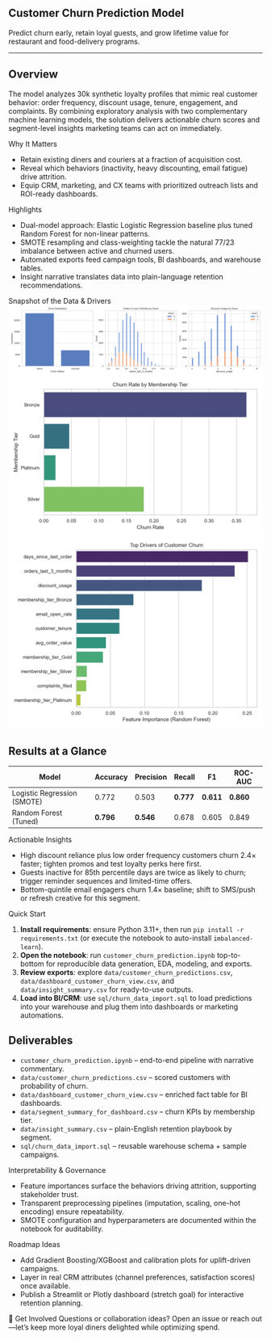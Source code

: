 ## Customer Churn Prediction Model
Predict churn early, retain loyal guests, and grow lifetime value for restaurant and food-delivery programs.

---

## Overview
The model analyzes 30k synthetic loyalty profiles that mimic real customer behavior: order frequency, discount usage, tenure, engagement, and complaints. By combining exploratory analysis with two complementary machine learning models, the solution delivers actionable churn scores and segment-level insights marketing teams can act on immediately.

Why It Matters

- Retain existing diners and couriers at a fraction of acquisition cost.
- Reveal which behaviors (inactivity, heavy discounting, email fatigue) drive attrition.
- Equip CRM, marketing, and CX teams with prioritized outreach lists and ROI-ready dashboards.

Highlights

- Dual-model approach: Elastic Logistic Regression baseline plus tuned Random Forest for non-linear patterns.
- SMOTE resampling and class-weighting tackle the natural 77/23 imbalance between active and churned users.
- Automated exports feed campaign tools, BI dashboards, and warehouse tables.
- Insight narrative translates data into plain-language retention recommendations.

Snapshot of the Data & Drivers
![Behavioral overview showing churn split and behavioral histograms](assets/eda_behavioral.png)
![Churn risk by membership tier](assets/tier_churn_rates.png)
![Top drivers of churn from Random Forest](assets/feature_importance.png)

## Results at a Glance
| Model | Accuracy | Precision | Recall | F1 | ROC-AUC |
| --- | --- | --- | --- | --- | --- |
| Logistic Regression (SMOTE) | 0.772 | 0.503 | **0.777** | **0.611** | **0.860** |
| Random Forest (Tuned) | **0.796** | **0.546** | 0.678 | 0.605 | 0.849 |

Actionable Insights

- High discount reliance plus low order frequency customers churn 2.4× faster; tighten promos and test loyalty perks here first.
- Guests inactive for 85th percentile days are twice as likely to churn; trigger reminder sequences and limited-time offers.
- Bottom-quintile email engagers churn 1.4× baseline; shift to SMS/push or refresh creative for this segment.

Quick Start

1. **Install requirements**: ensure Python 3.11+, then run `pip install -r requirements.txt` (or execute the notebook to auto-install `imbalanced-learn`).
2. **Open the notebook**: run `customer_churn_prediction.ipynb` top-to-bottom for reproducible data generation, EDA, modeling, and exports.
3. **Review exports**: explore `data/customer_churn_predictions.csv`, `data/dashboard_customer_churn_view.csv`, and `data/insight_summary.csv` for ready-to-use outputs.
4. **Load into BI/CRM**: use `sql/churn_data_import.sql` to load predictions into your warehouse and plug them into dashboards or marketing automations.

## Deliverables

- `customer_churn_prediction.ipynb` – end-to-end pipeline with narrative commentary.
- `data/customer_churn_predictions.csv` – scored customers with probability of churn.
- `data/dashboard_customer_churn_view.csv` – enriched fact table for BI dashboards.
- `data/segment_summary_for_dashboard.csv` – churn KPIs by membership tier.
- `data/insight_summary.csv` – plain-English retention playbook by segment.
- `sql/churn_data_import.sql` – reusable warehouse schema + sample campaigns.

Interpretability & Governance

- Feature importances surface the behaviors driving attrition, supporting stakeholder trust.
- Transparent preprocessing pipelines (imputation, scaling, one-hot encoding) ensure repeatability.
- SMOTE configuration and hyperparameters are documented within the notebook for auditability.

Roadmap Ideas

- Add Gradient Boosting/XGBoost and calibration plots for uplift-driven campaigns.
- Layer in real CRM attributes (channel preferences, satisfaction scores) once available.
- Publish a Streamlit or Plotly dashboard (stretch goal) for interactive retention planning.

🤝 Get Involved
Questions or collaboration ideas? Open an issue or reach out—let’s keep more loyal diners delighted while optimizing spend.
